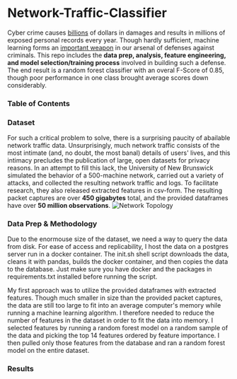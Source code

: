 # Network-Traffic-Classifier

Cyber crime causes [billions](https://www.internetsociety.org/news/press-releases/2019/internet-societys-online-trust-alliance-reports-cyber-incidents-cost-45b-in-2018/) of dollars in damages and results in millions of exposed personal records every year. Though hardly sufficient, machine learning forms an [important weapon](https://cloud.google.com/blog/products/g-suite/ridding-gmail-of-100-million-more-spam-messages-with-tensorflow) in our arsenal of defenses against criminals. This repo includes the **data prep, analysis, feature engineering, and model selection/training process** involved in building such a defense. The end result is a random forest classifier with an overal F-Score of 0.85, though poor performance in one class brought average scores down considerably. 

### Table of Contents

### Dataset

For such a critical problem to solve, there is a surprising paucity of abailable network traffic data. Unsurprisingly, much network traffic consists of the most intimate (and, no doubt, the most banal) details of users' lives, and this intimacy precludes the publication of large, open datasets for privacy reasons. In an attempt to fill this lack, the University of New Brunswick simulated the behavior of a 500-machine  network, carried out a variety of attacks, and collected the resulting network traffic and logs.  To facilitate research, they also released extracted features in csv-form. The resulting packet captures are over **450 gigabytes** total, and the provided dataframes have over **50 million observations**.
![Network Topology](https://www.unb.ca/cic/_assets/images/cse-cic-ids2018.jpg "Network topology as implemented by UNB")

### Data Prep & Methodology

Due to the enormouse size of the dataset, we need a way to query the data from disk. For ease of access and replicability, I host the data on a postgres server run in a docker container. The init.sh shell script downloads the data, cleans it with pandas, builds the docker container, and then copies the data to the database. Just make sure you have docker and the packages in requirements.txt installed before running the script. 

My first approach was to utilize the provided dataframes with extracted features. Though much smaller in size than the provided packet captures, the data are still too large to fit into an average computer's memory while running a machine learning algorithm. I therefore needed to reduce the number of features in the dataset in order to fit the data into memory. I selected features by running a random forest model on a random sample of the data and picking the top 14 features ordered by feature importance. I then pulled only those features from the database and ran a random forest model on the entire dataset.

### Results


